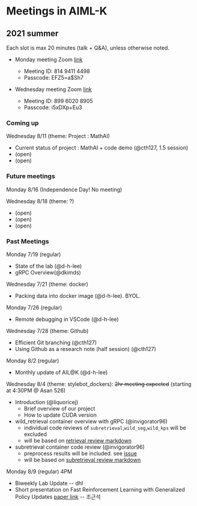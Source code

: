 # Meetings in AIML-K

## 2021 summer 

Each slot is max 20 minutes (talk + Q&A), unless otherwise noted.

- Monday meeting Zoom [link](https://korea-ac-kr.zoom.us/j/81494114498?pwd=RXZYNUFXNk84aC9mMkU5T1ZTeWlwQT09)
  - Meeting ID: 814 9411 4498
  - Passcode: EFZ5=a$Sh7

- Wednesday meeting Zoom [link](https://korea-ac-kr.zoom.us/j/89960208905?pwd=V3Q5MUdGZCthV2VIVHg3YXpMWDBadz09)
  - Meeting ID: 899 6020 8905
  - Passcode: i5xDXp+Eu3


### Coming up

Wednesday 8/11 (theme: Project : MathAI)
- Current status of project : MathAI + code demo (@cth127, 1.5 session)
- (open)
- (open)

### Future meetings


Monday 8/16 (Independence Day! No meeting)

Wednesday 8/18 (theme: ?)
- (open)
- (open)
- (open)

### Past Meetings

Monday 7/19 (regular)
- State of the lab (@d-h-lee)
- gRPC Overview(@dkimds)

Wednesday 7/21 (theme: docker)
- Packing data into docker image (@d-h-lee). BYOL. 

Monday 7/26 (regular)
- Remote debugging in VSCode (@d-h-lee)

Wednesday 7/28 (theme: Github)
- Efficient Git branching (@cth127)
- Using Github as a research note (half session) (@cth127)

Monday 8/2 (regular)
- Monthly update of AIL@K (@d-h-lee)

Wednesday 8/4 (theme: stylebot_dockers): ~~2hr meeting expected~~ (starting at 4:30PM @ Asan 526)
- Introduction (@liquoricej)
  - Brief overview of our project
  - How to update CUDA version
- wild_retrieval container overview with gRPC (@invigorator96)
  - individual code reviews of `subretrieval`,`wild_seg`,`wild_kps` will be excluded
  - will be based on [retrieval review markdown](https://github.com/AIML-K/stylebot_dockers/blob/issue1_jaeheun/wild_retrieval/code_review.md)
- subretrieval container code review (@invigorator96)
  - preprocess results will be included. see [issue](https://github.com/AIML-K/stylebot_dockers/issues/37)
  - will be based on [subretrieval review markdown](https://github.com/AIML-K/stylebot_dockers/blob/issue1_jaeheun/subretrieval/code_review.md)


Monday 8/9 (regular) 4PM
- Biweekly Lab Update -- dhl
- Short presentation on Fast Reinforcement Learning with Generalized Policy Updates [paper link](https://www.pnas.org/content/117/48/30079) -- 조근석
